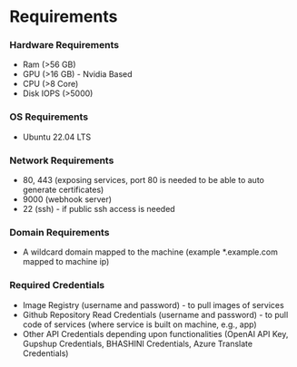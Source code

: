 # Requirements

### Hardware Requirements

- Ram (>56 GB)
- GPU (>16 GB) - Nvidia Based 
- CPU (>8 Core)
- Disk IOPS (>5000)

### OS Requirements

- Ubuntu 22.04 LTS

### Network Requirements

- 80, 443 (exposing services, port 80 is needed to be able to auto generate certificates)
- 9000 (webhook server)
- 22 (ssh) - if public ssh access is needed

### Domain Requirements

- A wildcard domain mapped to the machine (example *.example.com mapped to machine ip)

### Required Credentials

- Image Registry (username and password) - to pull images of services
- Github Repository Read Credentials (username and password) - to pull code of services (where service is built on machine, e.g., app)
- Other API Credentials depending upon functionalities (OpenAI API Key, Gupshup Credentials, BHASHINI Credentials, Azure Translate Credentials)